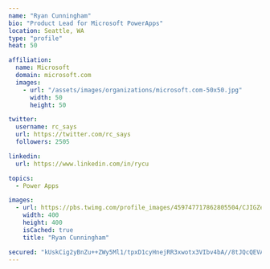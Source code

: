```yaml
---
name: "Ryan Cunningham"
bio: "Product Lead for Microsoft PowerApps"
location: Seattle, WA
type: "profile"
heat: 50

affiliation:
  name: Microsoft
  domain: microsoft.com
  images:
    - url: "/assets/images/organizations/microsoft.com-50x50.jpg"
      width: 50
      height: 50

twitter:
  username: rc_says
  url: https://twitter.com/rc_says
  followers: 2505

linkedin:
  url: https://www.linkedin.com/in/rycu

topics:
  - Power Apps

images:
  - url: https://pbs.twimg.com/profile_images/459747717862805504/CJIGZejd_400x400.png
    width: 400
    height: 400
    isCached: true
    title: "Ryan Cunningham"

secured: "kUskCig2yBnZu++ZWy5Ml1/tpxD1cyHnejRR3xwotx3VIbv4bA//8tJQcQEVA59XeA++/3KA7yxXJ/lakW8X/tSF+k7MvPdLYdjmka/m9R6jQrTc1hoDJPlp+Cc15zdhSBvtG6Faw42HMtTEEBY03kyyb3YxbDRVhPLyBc8tUUSO+HBLgIgHxoZl46NdtzffpWVhuslqsqHFPuQGg7HSdRtWzTgAcuVDb24DkQ/PEhLof4JF/VQhd3Y1wGZTVurYs/GLOY9P9i+AW3by89zQk5l3jdYPtzNK2h80XnAzXAm0OcER8fDJ2A4NhSGwIE2JxPlISC0hvhUkYdmcnzV+NBj/g8Jxw6vvOvVL9WjgTy8NGEW9rZT8tR5r0Ey0BPOIE1Z7OQArpFAhHbrFaRUqjIxy59Uxt3evt38QriX4V74=;XXpxjEKaIsofG0E3nrTaiA=="
---
```


